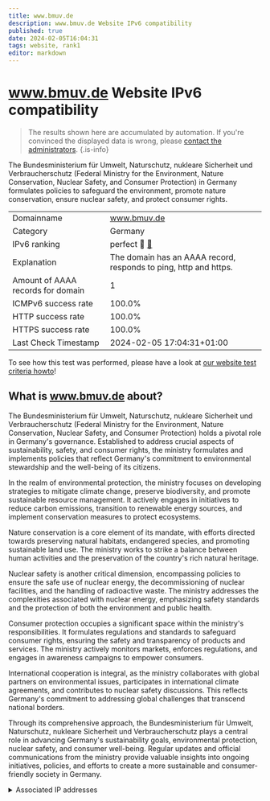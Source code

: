 ```yaml
---
title: www.bmuv.de
description: www.bmuv.de Website IPv6 compatibility
published: true
date: 2024-02-05T16:04:31
tags: website, rank1
editor: markdown
---
```


# www.bmuv.de Website IPv6 compatibility

> The results shown here are accumulated by automation. If you're convinced the displayed data is wrong, please [contact the administrators](/howto/chat). 
{.is-info}

The Bundesministerium für Umwelt, Naturschutz, nukleare Sicherheit und Verbraucherschutz (Federal Ministry for the Environment, Nature Conservation, Nuclear Safety, and Consumer Protection) in Germany formulates policies to safeguard the environment, promote nature conservation, ensure nuclear safety, and protect consumer rights.


|   |   |
| - | - |
| Domainname | www.bmuv.de
| Category | Germany |
| IPv6 ranking | perfect :1st_place_medal: [🔗](/howto/ranking) |
| Explanation | The domain has an AAAA record, responds to ping, http and https. |
| Amount of AAAA records for domain | 1 |
| ICMPv6 success rate | 100.0%|
| HTTP success rate | 100.0% |
| HTTPS success rate | 100.0% |
| Last Check Timestamp | 2024-02-05 17:04:31+01:00 |

To see how this test was performed, please have a look at [our website test criteria howto](/howto/testcriteria/website)!


## What is www.bmuv.de about?
The Bundesministerium für Umwelt, Naturschutz, nukleare Sicherheit und Verbraucherschutz (Federal Ministry for the Environment, Nature Conservation, Nuclear Safety, and Consumer Protection) holds a pivotal role in Germany's governance. Established to address crucial aspects of sustainability, safety, and consumer rights, the ministry formulates and implements policies that reflect Germany's commitment to environmental stewardship and the well-being of its citizens.

In the realm of environmental protection, the ministry focuses on developing strategies to mitigate climate change, preserve biodiversity, and promote sustainable resource management. It actively engages in initiatives to reduce carbon emissions, transition to renewable energy sources, and implement conservation measures to protect ecosystems.

Nature conservation is a core element of its mandate, with efforts directed towards preserving natural habitats, endangered species, and promoting sustainable land use. The ministry works to strike a balance between human activities and the preservation of the country's rich natural heritage.

Nuclear safety is another critical dimension, encompassing policies to ensure the safe use of nuclear energy, the decommissioning of nuclear facilities, and the handling of radioactive waste. The ministry addresses the complexities associated with nuclear energy, emphasizing safety standards and the protection of both the environment and public health.

Consumer protection occupies a significant space within the ministry's responsibilities. It formulates regulations and standards to safeguard consumer rights, ensuring the safety and transparency of products and services. The ministry actively monitors markets, enforces regulations, and engages in awareness campaigns to empower consumers.

International cooperation is integral, as the ministry collaborates with global partners on environmental issues, participates in international climate agreements, and contributes to nuclear safety discussions. This reflects Germany's commitment to addressing global challenges that transcend national borders.

Through its comprehensive approach, the Bundesministerium für Umwelt, Naturschutz, nukleare Sicherheit und Verbraucherschutz plays a central role in advancing Germany's sustainability goals, environmental protection, nuclear safety, and consumer well-being. Regular updates and official communications from the ministry provide valuable insights into ongoing initiatives, policies, and efforts to create a more sustainable and consumer-friendly society in Germany.



<details>
<summary>Associated IP addresses</summary>

2a06:2380:2:1::d8

</details>
